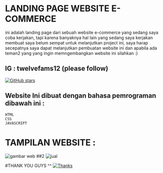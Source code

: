  # LANDING PAGE WEBSITE E-COMMERCE  
 
 ini adalah landing page dari sebuah website e-commerce yang sedang saya coba kerjakan, tapi karena banyaknya hal lain yang sedang saya kerjakan membuat saya belum sempat untuk melanjutkan project ini, saya harap secepatnya saya dapat melanjutkan pembuatan website ini dan apabila ada teman2 yang yang ingin memngembangkan website ini silahkan :)
 ## IG : twelvefams12 (please follow)
 
 [![GitHub stars](https://img.shields.io/github/stars/Naereen/StrapDown.js.svg?style=social&label=Star&maxAge=2592000)](https://GitHub.com/Naereen/StrapDown.js/stargazers/)

## Website Ini dibuat dengan bahasa pemrograman dibawah ini :
```
HTML
CSS
JAVASCRIPT
```
# TAMPILAN WEBSITE :
![gambar web](https://github.com/CaelumNew/ONEPAGE_ECOMMERCEWEBSITE/assets/129501480/b3ca3aa2-b27d-42e6-aa9a-da89c0334113)
##2
![jual](https://github.com/CaelumNew/ONEPAGE_ECOMMERCEWEBSITE/assets/129501480/3f1c06b2-5e5c-47dc-99a0-97d925613c18)

#THANK YOU GUYS ^^
[![Thanks](https://img.shields.io/badge/say-thanks-ff69b4.svg)](https://saythanks.io/to/kennethreitz)
